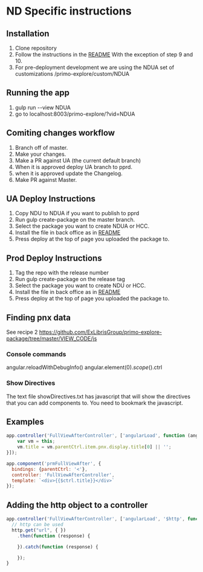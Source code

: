 # ND Specific instructions

## Installation

1. Clone repository
2. Follow the instructions in the [README](README.md) With the exception of step 9 and 10.
3. For pre-deployment development we are using the NDUA set of customizations /primo-explore/custom/NDUA

## Running the app

1. gulp run --view NDUA
2. go to localhost:8003/primo-explore/?vid=NDUA

## Comiting changes workflow

1. Branch off of master.
2. Make your changes.
3. Make a PR against UA (the current default branch)
4. When it is approved deploy UA branch to pprd.
5. when it is approved update the Changelog.
6. Make PR against Master.  


## UA Deploy Instructions

1. Copy NDU to NDUA if you want to publish to pprd
2. Run gulp create-package on the master branch.
3. Select the package you want to create NDUA or HCC.
4. Install the file in back office as in [README](README.md)
5. Press deploy at the top of page you uploaded the package to.


## Prod Deploy Instructions

1. Tag the repo with the release number
2. Run gulp create-package on the release tag
3. Select the package you want to create NDU or HCC.
4. Install the file in back office as in [README](README.md)
5. Press deploy at the top of page you uploaded the package to.


## Finding pnx data

See recipe 2
https://github.com/ExLibrisGroup/primo-explore-package/tree/master/VIEW_CODE/js

### Console commands
angular.reloadWithDebugInfo()
angular.element($0).scope().$ctrl

### Show Directives
The text file showDirectives.txt has javascript that will show the directives that you can add components to.
You need to bookmark the javascript. 

## Examples
```javascript
app.controller('FullViewAfterController', ['angularLoad', function (angularLoad) {
    var vm = this;
    vm.title = vm.parentCtrl.item.pnx.display.title[0] || '';
}]);

app.component('prmFullViewAfter', {
  bindings: {parentCtrl: '<'},
  controller: 'FullViewAfterController',
  template: `<div>{{$ctrl.title}}</div>`
});
```

## Adding the http object to a controller

```javascript
app.controller('FullViewAfterController', ['angularLoad', '$http', function (angularLoad, http) {
  // http can be used
  http.get("url", { })
    .then(function (response) {

    }).catch(function (response) {

    });
}
```
